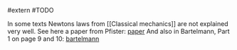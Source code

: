 #extern
#TODO 

In some texts Newtons laws from [[Classical mechanics]] are not explained very well.
See here a paper from Pfister: [paper](file://C:\one\OneDrive\Bildung\Wissenschaftliches\pfister-lange_nach_newton.pdf)
And also in Bartelmann, Part 1 on page 9 and 10: [bartelmann](file://C:\one\OneDrive\Bildung\Wissenschaftliches\Physik%20Gesamtwerke)

